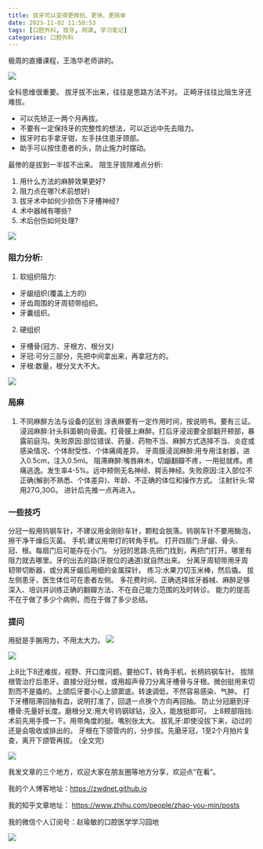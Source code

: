 ```yaml
---
title: 拔牙可以变得更微创、更快、更简单
date: 2023-11-02 11:50:53
tags: [口腔外科, 拔牙, 网课, 学习笔记]
categories: 口腔外科
---
```

极周的直播课程，王浩华老师讲的。


![](https://zymblog-1258069789.cos.ap-chengdu.myqcloud.com/blog0423-by/01.jpg)


全科思维很重要。
拔牙拔不出来，往往是思路方法不对。
正畸牙往往比阻生牙还难拔。
- 可以先矫正一两个月再拔。
- 不要有一定保持牙的完整性的想法，可以近远中先去阻力。
- 拔牙时右手拿牙钳，左手扶住患牙颈部。
- 助手可以按住患者的头，防止施力时摆动。

最惨的是拔到一半拔不出来。
阻生牙拔除难点分析:
1. 用什么方法的麻醉效果更好?
2. 阻力点在哪?(术前想好)
3. 拔牙术中如何少损伤下牙槽神经?
4. 术中器械有哪些?
5. 术后创伤如何处理?


![](https://zymblog-1258069789.cos.ap-chengdu.myqcloud.com/blog0423-by/02.jpg)

### 阻力分析:
1. 软组织阻力:
  - 牙龈组织(覆盖上方的)
  - 牙齿周围的牙周韧带组织。
  - 牙囊组织。
2. 硬组织
  - 牙槽骨(冠方、牙根方、根分叉)
  - 牙冠:可分三部分，先把中间拿出来，再拿冠方的。
  - 牙根:数量，根分叉大不大。


![](https://zymblog-1258069789.cos.ap-chengdu.myqcloud.com/blog0423-by/03.jpg)


### 局麻
1. 不同麻醉方法与设备的区别
涂表麻要有一定作用时间，按说明书。要有三证。
浸润麻醉:针头斜面朝向骨面。打骨膜上麻醉。打后牙浸润要全部翻开颊部，暴露前庭沟。失败原因:部位错误、药量、药物不当、麻醉方式选择不当、炎症或感染情况、个体耐受性、个体痛阈差异。
牙周膜浸润麻醉:用专用注射器，进入0.5cm，注入0.5ml。
阻滞麻醉:嘴唇麻木，切龈翻瓣不疼，一用挺就疼。疼痛逃逸。发生率4-5%。远中颊侧无名神经、腭舌神经。失败原因:注入部位不正确(解剖不熟悉、个体差异)、年龄、不正确的体位和操作方式。
注射针头:常用27G,30G。
进针后先推一点再进入。

### 一些技巧
分冠一般用钨钢车针，不建议用金刚砂车针，颗粒会脱落。钨钢车针不要用酶泡，擦干净干燥后灭菌。
手机:建议用带灯的转角手机。
打开四扇门:牙龈、骨头、冠、根。每扇门后可能存在小门。
分冠的思路:先把门找到，再把门打开。哪里有阻力就去哪里。牙的出去的路(牙脱位的通道)就自然出来。
分离牙周韧带用牙周韧带切断器，或分离牙龈后用细的金属探针。
练习:水果刀切玉米棒，然后撬。
拔左侧患牙，医生体位可在患者左侧。
多花费时间、正确选择拔牙器械、麻醉足够深入、培训并训练正确的翻瓣方法、不在自己能力范围的及时转诊。
能力的提高不在于做了多少个病例，而在于做了多少总结。

### 提问
用挺是手腕用力，不用太大力。
![](https://zymblog-1258069789.cos.ap-chengdu.myqcloud.com/blog0423-by/04.jpg)

![](https://zymblog-1258069789.cos.ap-chengdu.myqcloud.com/blog0423-by/05.jpg)

上8比下8还难拔，视野、开口度问题。要拍CT，转角手机，长柄钨钢车针。
拔除根管治疗后患牙。直接分冠分根，或用超声骨刀分离牙槽骨与牙根。微创挺用来切割而不是撬的。上颌后牙要小心上颌窦底。转速调低，不然容易感染、气肿。
打下牙槽阻滞回抽有血，说明打准了，回退一点换个方向再回抽。
防止分冠磨到牙槽骨:先量好长度。磨根分叉:用大号钨钢球钻，没入，能放挺即可。
上8颊部阻挡:术前先用手摸一下。用带角度的挺。嘴别张太大。
拔乳牙:即使没拔下来，动过的还是会吸收或排出的。
牙根在下颌管内的，分步拔。先磨牙冠，1至2个月拍片复查，离开下颌管再拔。
(全文完)

![](https://zymblog-1258069789.cos.ap-chengdu.myqcloud.com/blog0423-by/hua.jpg)






我发文章的三个地方，欢迎大家在朋友圈等地方分享，欢迎点“在看”。

我的个人博客地址：https://zwdnet.github.io

我的知乎文章地址： https://www.zhihu.com/people/zhao-you-min/posts

我的微信个人订阅号：赵瑜敏的口腔医学学习园地

![](https://zymblog-1258069789.cos.ap-chengdu.myqcloud.com/other/wx.jpg)
